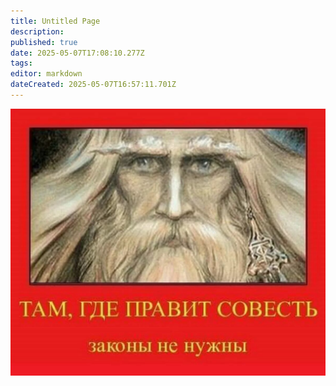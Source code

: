 ```yaml
---
title: Untitled Page
description: 
published: true
date: 2025-05-07T17:08:10.277Z
tags: 
editor: markdown
dateCreated: 2025-05-07T16:57:11.701Z
---
```


<style>
  #app > div > main > div > div.container.pl-5.pt-4.container--fluid.grid-list-xl > div > div.flex.page-col-content.xs12.lg9.xl10.order-xs1 > div.v-speed-dial.v-speed-dial--right.v-speed-dial--bottom.v-speed-dial--fixed.v-speed-dial--direction-top,
#app > div > main > div > div.container.pl-5.pt-4.container--fluid.grid-list-xl > div > div.flex.page-col-sd.order-xs2.lg3.xl2,
#app > div > header, 
#app > div > nav {
  display: none;
}
</style>
<img src="/scale_1200.jpg" class="il"></img>
